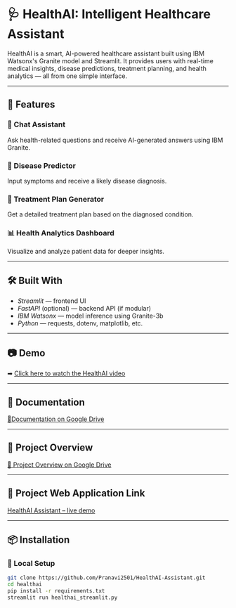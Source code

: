 # 🩺 HealthAI: Intelligent Healthcare Assistant

HealthAI is a smart, AI-powered healthcare assistant built using IBM Watsonx's Granite model and Streamlit. It provides users with real-time medical insights, disease predictions, treatment planning, and health analytics — all from one simple interface.

---

## 🚀 Features

### 💬 Chat Assistant
Ask health-related questions and receive AI-generated answers using IBM Granite.

### 🧪 Disease Predictor
Input symptoms and receive a likely disease diagnosis.

### 💊 Treatment Plan Generator
Get a detailed treatment plan based on the diagnosed condition.

### 📊 Health Analytics Dashboard
Visualize and analyze patient data for deeper insights.

---

## 🛠 Built With

- *Streamlit* — frontend UI
- *FastAPI* (optional) — backend API (if modular)
- *IBM Watsonx* — model inference using Granite-3b
- *Python* — requests, dotenv, matplotlib, etc.

---

## 📷 Demo
  
➡ [Click here to watch the HealthAI video](https://drive.google.com/file/d/1YomVvtTmYC2_vpyDokMj3-rCKOaDBUGH/view?usp=drive_link)


---
## 📃  Documentation 

[📃Documentation on Google Drive](https://1drv.ms/f/c/521582bb67b2f4fb/EpzEkfUxda5DhOqJcuNLPJQBz0F7TDRhUdSgPw2PWWhmSA?e=MfI83n)

---
## 📄 Project Overview 
[📄 Project Overview on Google Drive](https://drive.google.com/drive/folders/15bNcqc2XhGqRqdLMB8y4Eo9H6T0hFyq8)

---
## 🔗 Project Web Application Link
[HealthAI Assistant – live demo](https://healthai-rfupnaxxbtpkqzywrczzra.streamlit.app/)

---

## 📦 Installation

### 🔧 Local Setup

```bash
git clone https://github.com/Pranavi2501/HealthAI-Assistant.git
cd healthai
pip install -r requirements.txt
streamlit run healthai_streamlit.py
